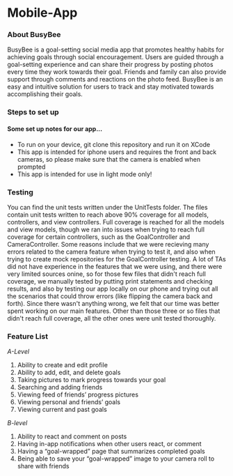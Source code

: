 # Mobile-App

### About BusyBee
BusyBee is a goal-setting social media app that promotes healthy habits for achieving goals through social encouragement. Users are guided through a goal-setting experience and can share their progress by posting photos every time they work towards their goal. Friends and family can also provide support through comments and reactions on the photo feed. BusyBee is an easy and intuitive solution for users to track and stay motivated towards accomplishing their goals.

### Steps to set up
#### Some set up notes for our app...
- To run on your device, git clone this repository and run it on XCode
- This app is intended for iphone users and requires the front and back cameras, so please make sure that the camera is enabled when prompted
- This app is intended for use in light mode only!

### Testing
You can find the unit tests written under the UnitTests folder. The files contain unit tests written to reach above 90% coverage for all models, controllers, and view controllers. Full coverage is reached for all the models and view models, though we ran into issues when trying to reach full coverage for certain controllers, such as the GoalController and CameraController. Some reasons include that we were recieving many errors related to the camera feature when trying to test it, and also when trying to create mock repositories for the GoalController testing. A lot of TAs did not have experience in the features that we were using, and there were very limited sources onine, so for those few files that didn't reach full coverage, we manually tested by putting print statements and checking results, and also by testing our app locally on our phone and trying out all the scenarios that could throw errors (like flipping the camera back and forth). Since there wasn't anything wrong, we felt that our time was better spent working on our main features. Other than those three or so files that didn't reach full coverage, all the other ones were unit tested thoroughly.

### Feature List
*A-Level*
1. Ability to create and edit profile
2. Ability to add, edit, and delete goals
3. Taking pictures to mark progress towards your goal
4. Searching and adding friends
5. Viewing feed of friends’ progress pictures
6. Viewing personal and friends’ goals
7. Viewing current and past goals
   
*B-level*
1. Ability to react and comment on posts
2. Having in-app notifications when other users react, or comment 
3. Having a “goal-wrapped” page that summarizes completed goals
4. Being able to save your “goal-wrapped” image to your camera roll to share with friends
